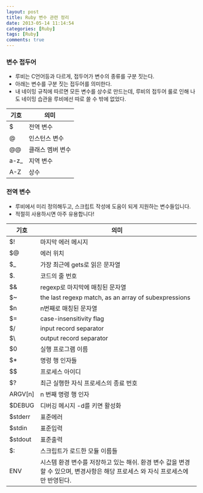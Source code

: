 ```yaml
---
layout: post
title: Ruby 변수 관련 정리
date: 2013-05-14 11:14:54
categories: [Ruby]
tags: [Ruby]
comments: true
---
```


### 변수 접두어
* 루비는 C언어등과 다르게, 접두어가 변수의 종류를 구분 짓는다.
* 아래는 변수를 구분 짓는 접두어를 의미한다.
* 내 네이밍 규칙에 따르면 모든 변수를 상수로 만드는데, 루비의 접두어 룰로 인해 나도 네이밍 습관을 루비에선 따로 쓸 수 밖에 없었다.

기호|의미
---|---
$|전역 변수
@|인스턴스 변수 
@@|클래스 멤버 변수
a-z_|지역 변수
A-Z|상수


### 전역 변수
* 루비에서 미리 정의해두고, 스크립트 작성에 도움이 되게 지원하는 변수들입니다.
* 적절히 사용하시면 아주 유용합니다!


기호|의미
---|---
$!|마지막 에러 메시지
$@|에러 위치
$_|가장 최근에 gets로 읽은 문자열
$.|코드의 줄 번호
$&|regexp로 마지막에 매칭된 문자열
$~|the last regexp match, as an array of subexpressions
$n|n번째로 매칭된 문자열
$=|case-insensitivity flag
$/|input record separator
$\ |output record separator
$0|실행 프로그램 이름
$*|명령 행 인자들
$$|프로세스 아이디
$?|최근 실행한 자식 프로세스의 종료 번호
ARGV[n]|n 번째 명령 행 인자
$DEBUG|디버깅 메시지 -d를 키면 활성화
$stderr|표준에러
$stdin|표준입력
$stdout|표준출력
$:|스크립트가 로드한 모듈 이름들
ENV|시스템 환경 변수를 저장하고 있는 해쉬. 환경 변수 값을 변경할 수 있으며, 변경사항은 해당 프로세스 와 자식 프로세스에만 반영된다.